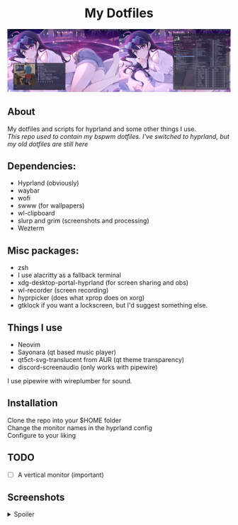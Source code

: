 <h1 align="center">
    <br>
    My Dotfiles
    <br>
</h1>

![screenshot](Pictures/Screenshots/0.png)

## About
My dotfiles and scripts for hyprland and some other things I use.\
*This repo used to contain my bspwm dotfiles. I've switched to hyprland, but my old dotfiles are still here*

## Dependencies:
- Hyprland (obviously)
- waybar
- wofi
- swww (for wallpapers)
- wl-clipboard
- slurp and grim (screenshots and processing)
- Wezterm
## Misc packages:
- zsh
- I use alacritty as a fallback terminal
- xdg-desktop-portal-hyprland (for screen sharing and obs)
- wl-recorder (screen recording)
- hyprpicker (does what xprop does on xorg)
- gtklock if you want a lockscreen, but I'd suggest something else.
## Things I use
- Neovim
- Sayonara (qt based music player)
- qt5ct-svg-translucent from AUR (qt theme transparency)
- discord-screenaudio (only works with pipewire)

I use pipewire with wireplumber for sound.

## Installation
Clone the repo into your $HOME folder\
Change the monitor names in the hyprland config\
Configure to your liking

## TODO
- [ ] A vertical monitor (important)

## Screenshots
<details>
    <summary>Spoiler</summary>


![screenshot](Pictures/Screenshots/1.png)
![screenshot](Pictures/Screenshots/2.png)

</details>
